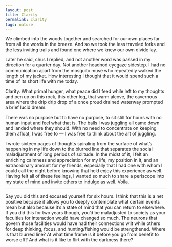 ```yaml
---
layout: post
title: Clarity
permalink: clarity
tags: nature
---
```


We climbed into the woods together and searched for our own places far from all the words in the breeze. And so we took the less traveled forks and the less inviting trails and found one where we knew our own divide lay.

Later he said, chus I replied, and not another word was passed in my direction for a quarter day. Not another headnod eyegaze sidestep. I had no communication apart from the mosquito muse who repeatedly walked the length of my jacket. How interesting I thought that it would spend such a time of its short life with me today.

Clarity. What primal hunger, what peace did I feed while left to my thoughts and pen up on this rock, this other log, that warm alcove, the cavernous area where the drip drip drop of a once proud drained waterway prompted a brief lucid dream.

There was no purpose but to have no purpose, to sit still for hours with no human input and feel what that is. The balls I was juggling all came down and landed where they should. With no need to concentrate on keeping them afloat, I was free to — I was free to think about the art of juggling.

I wrote sixteen pages of thoughts spiraling from the surface of what’s happening in my life down to the blurred line that separates the social maladjustment of long periods of solitude. In the midst of it, I felt an enriching calmness and appreciation for my life, my position in it, and an extraordinary amount for my friends, especially that I had one with whom I could call the night before knowing that he’d enjoy this experience as well. Having felt all of these feelings, I wanted so much to share a periscope into my state of mind and invite others to indulge as well. Voila.

---

Say you did this and excused yourself for six hours. I think that this is a net positive because it allows you to deeply contemplate what certain events mean but also because it’s a state of mind that you can return to elsewhere. If you did this for two years though, you’d be maladjusted to society as your faculties for interaction would have changed so much. The neurons that govern those facilities would have had their connections wilt while others for deep thinking, focus, and hunting/fishing would be strengthened. Where is that blurred line? At what time frame is it before you go from benefit to worse off? And what is it like to flirt with the darkness there?
